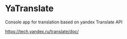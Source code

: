 # YaTranslate

Console app for translation based on yandex Translate API

https://tech.yandex.ru/translate/doc/
